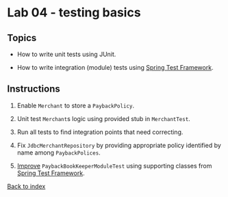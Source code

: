 Lab 04 - testing basics
==
Topics
--
* How to write unit tests using JUnit.

* How to write integration (module) tests using [Spring Test Framework][1].

Instructions
--
1. Enable `Merchant` to store a `PaybackPolicy`.

2. Unit test `Merchant`s logic using provided stub in `MerchantTest`.

3. Run all tests to find integration points that need correcting.

4. Fix `JdbcMerchantRepository` by providing appropriate policy identified by name among `PaybackPolices`.

5. [Improve][2] `PaybackBookKeeperModuleTest` using supporting classes from [Spring Test Framework][1].

[Back to index](..)

 [1]: http://docs.spring.io/spring/docs/3.2.4.RELEASE/spring-framework-reference/html/testing.html
 [2]: http://docs.spring.io/spring/docs/3.2.4.RELEASE/spring-framework-reference/html/testing.html#integration-testing-goals
